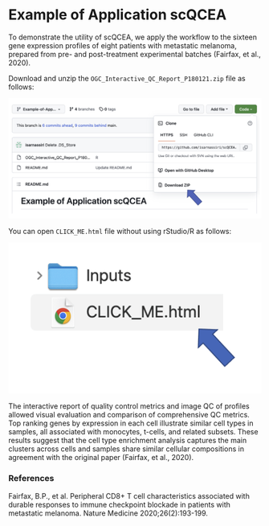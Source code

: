 # Example of Application scQCEA
To demonstrate the utility of scQCEA, we apply the workflow to the sixteen gene expression profiles of eight patients with metastatic melanoma, prepared from pre- and post-treatment experimental batches (Fairfax, et al., 2020). 

Download and unzip the `OGC_Interactive_QC_Report_P180121.zip` file as follows:

![Screenshot](DF.png)

You can open `CLICK_ME.html` file without using rStudio/R as follows:

![Screenshot](EAP.png)

The interactive report of quality control metrics and image QC of profiles allowed visual evaluation and comparison of comprehensive QC metrics. Top ranking genes by expression in each cell illustrate similar cell types in samples, all associated with monocytes, t-cells, and related subsets. These results suggest that the cell type enrichment analysis captures the main clusters across cells and samples share similar cellular compositions in agreement with the original paper (Fairfax, et al., 2020). 

### References
Fairfax, B.P., et al. Peripheral CD8+ T cell characteristics associated with durable responses to immune checkpoint blockade in patients with metastatic melanoma. Nature Medicine 2020;26(2):193-199.
